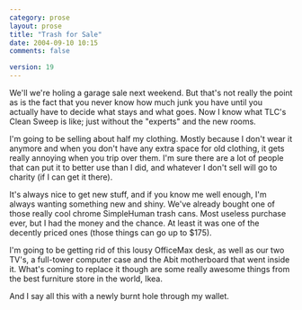 ```yaml
---
category: prose
layout: prose
title: "Trash for Sale"
date: 2004-09-10 10:15
comments: false

version: 19
---
```


We'll we're holing a garage sale next weekend. But that's not really the point as is the fact that you never know how much junk you have until you actually have to decide what stays and what goes. Now I know what TLC's Clean Sweep is like; just without the "experts" and the new rooms.

I'm going to be selling about half my clothing. Mostly because I don't wear it anymore and when you don't have any extra space for old clothing, it gets really annoying when you trip over them. I'm sure there are a lot of people that can put it to better use than I did, and whatever I don't sell will go to charity (if I can get it there).

It's always nice to get new stuff, and if you know me well enough, I'm always wanting something new and shiny. We've already bought one of those really cool chrome SimpleHuman trash cans. Most useless purchase ever, but I had the money and the chance. At least it was one of the decently priced ones (those things can go up to $175).

I'm going to be getting rid of this lousy OfficeMax desk, as well as our two TV's, a full-tower computer case and the Abit motherboard that went inside it. What's coming to replace it though are some really awesome things from the best furniture store in the world, Ikea.

And I say all this with a newly burnt hole through my wallet.
